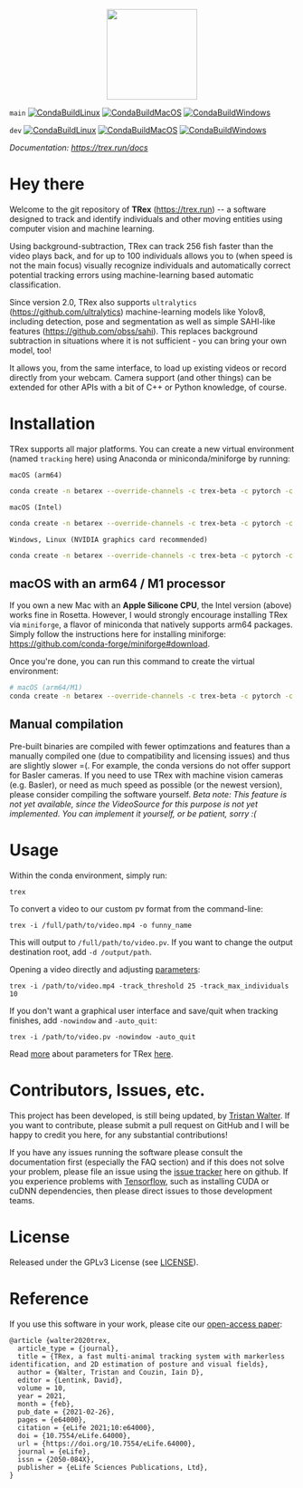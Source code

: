 <p align="center"><img src="https://github.com/mooch443/trex/blob/main/images/Icon1024.png" width="160px"></p>

`main`
[![CondaBuildLinux](https://github.com/mooch443/trex/actions/workflows/cmake-ubuntu.yml/badge.svg?branch=main)](https://github.com/mooch443/trex/actions/workflows/cmake-ubuntu.yml)
[![CondaBuildMacOS](https://github.com/mooch443/trex/actions/workflows/cmake-macos.yml/badge.svg?branch=main)](https://github.com/mooch443/trex/actions/workflows/cmake-macos.yml)
[![CondaBuildWindows](https://github.com/mooch443/trex/actions/workflows/cmake-windows.yml/badge.svg?branch=main)](https://github.com/mooch443/trex/actions/workflows/cmake-windows.yml)

`dev`
[![CondaBuildLinux](https://github.com/mooch443/trex/actions/workflows/cmake-ubuntu.yml/badge.svg?branch=dev)](https://github.com/mooch443/trex/actions/workflows/cmake-ubuntu.yml)
[![CondaBuildMacOS](https://github.com/mooch443/trex/actions/workflows/cmake-macos.yml/badge.svg?branch=dev)](https://github.com/mooch443/trex/actions/workflows/cmake-macos.yml)
[![CondaBuildWindows](https://github.com/mooch443/trex/actions/workflows/cmake-windows.yml/badge.svg?branch=dev)](https://github.com/mooch443/trex/actions/workflows/cmake-windows.yml)

*Documentation: https://trex.run/docs*

# Hey there

Welcome to the git repository of **TRex** (https://trex.run) -- a software designed to track and identify individuals and other moving entities using computer vision and machine learning.

Using background-subtraction, TRex can track 256 fish faster than the video plays back, and for up to 100 individuals allows you to 
(when speed is not the main focus) visually recognize individuals and automatically correct potential tracking errors using machine-learning based automatic classification.

Since version 2.0, TRex also supports `ultralytics` (https://github.com/ultralytics) machine-learning models like Yolov8, including detection, pose and segmentation as well as simple SAHI-like features (https://github.com/obss/sahi). This replaces background subtraction in situations where it is not sufficient - you can bring your own model, too!

It allows you, from the same interface, to load up existing videos or record directly from your webcam. Camera support (and other things) can be extended for other APIs with a bit of C++ or Python knowledge, of course.

# Installation

TRex supports all major platforms. You can create a new virtual environment (named ``tracking`` here) using Anaconda or miniconda/miniforge by running:

`macOS (arm64)`
```bash
conda create -n betarex --override-channels -c trex-beta -c pytorch -c conda-forge trex
```

`macOS (Intel)`
```bash
conda create -n betarex --override-channels -c trex-beta -c pytorch -c defaults trex
```

`Windows, Linux (NVIDIA graphics card recommended)`
```bash
conda create -n betarex --override-channels -c trex-beta -c pytorch -c nvidia -c defaults trex
```

## macOS with an arm64 / M1 processor

If you own a new Mac with an **Apple Silicone CPU**, the Intel version (above) works fine in Rosetta. However, I would strongly encourage installing TRex via ``miniforge``, a flavor of miniconda that natively supports arm64 packages. Simply follow the instructions here for installing miniforge: https://github.com/conda-forge/miniforge#download.

Once you're done, you can run this command to create the virtual environment:

```bash
# macOS (arm64/M1)
conda create -n betarex --override-channels -c trex-beta -c pytorch -c conda-forge trex
```

## Manual compilation

Pre-built binaries are compiled with fewer optimzations and features than a manually compiled one (due to compatibility and licensing issues) and thus are slightly slower =(. For example, the conda versions do not offer support for Basler cameras. If you need to use TRex with machine vision cameras (e.g. Basler), or need as much speed as possible (or the newest version), please consider compiling the software yourself. *Beta note: This feature is not yet available, since the VideoSource for this purpose is not yet implemented. You can implement it yourself, or be patient, sorry :(*

# Usage

Within the conda environment, simply run:

	trex

To convert a video to our custom pv format from the command-line:

	trex -i /full/path/to/video.mp4 -o funny_name

This will output to `/full/path/to/video.pv`. If you want to change the output destination root, add `-d /output/path`.

Opening a video directly and adjusting [parameters](https://trex.run/docs/parameters_trex.html):

	trex -i /path/to/video.mp4 -track_threshold 25 -track_max_individuals 10

If you don't want a graphical user interface and save/quit when tracking finishes, add `-nowindow` and `-auto_quit`:

	trex -i /path/to/video.pv -nowindow -auto_quit

Read [more](https://trex.run/docs/run.html) about parameters for TRex [here](https://trex.run/docs/parameters_trex.html).

# Contributors, Issues, etc.

This project has been developed, is still being updated, by [Tristan Walter](http://moochm.de).
If you want to contribute, please submit a pull request on GitHub and I will be happy to credit you here, for any substantial contributions!

If you have any issues running the software please consult the documentation first (especially the FAQ section) 
and if this does not solve your problem, please file an issue using the [issue tracker](https://github.com/mooch443/trex/issues) here on github. 
If you experience problems with [Tensorflow](https://tensorflow.org), such as installing CUDA or cuDNN dependencies, then please direct issues to those development teams.

# License

Released under the GPLv3 License (see [LICENSE](https://github.com/mooch443/trex/blob/main/LICENSE)).

# Reference

If you use this software in your work, please cite our [open-access paper](https://elifesciences.org/articles/64000):
```
@article {walter2020trex,
  article_type = {journal},
  title = {TRex, a fast multi-animal tracking system with markerless identification, and 2D estimation of posture and visual fields},
  author = {Walter, Tristan and Couzin, Iain D},
  editor = {Lentink, David},
  volume = 10,
  year = 2021,
  month = {feb},
  pub_date = {2021-02-26},
  pages = {e64000},
  citation = {eLife 2021;10:e64000},
  doi = {10.7554/eLife.64000},
  url = {https://doi.org/10.7554/eLife.64000},
  journal = {eLife},
  issn = {2050-084X},
  publisher = {eLife Sciences Publications, Ltd},
}
```
